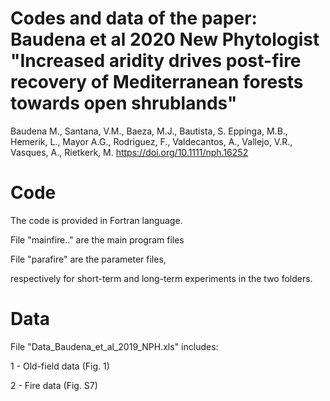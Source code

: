 # Codes and data of the paper: Baudena et al 2020 New Phytologist "Increased aridity drives post-fire recovery of Mediterranean forests towards open shrublands" 
Baudena M., Santana, V.M., Baeza, M.J., Bautista, S. Eppinga, M.B., Hemerik, L., Mayor A.G., Rodriguez, F., Valdecantos, A.,  Vallejo, V.R., Vasques, A., Rietkerk, M.
https://doi.org/10.1111/nph.16252


# Code
The code is provided in Fortran language.

File "mainfire.." are the main program files

File "parafire" are the parameter files,

respectively for short-term and long-term experiments in the two folders.



# Data
File "Data_Baudena_et_al_2019_NPH.xls" includes:

1 - Old-field data (Fig. 1)

2 - Fire data (Fig. S7)
